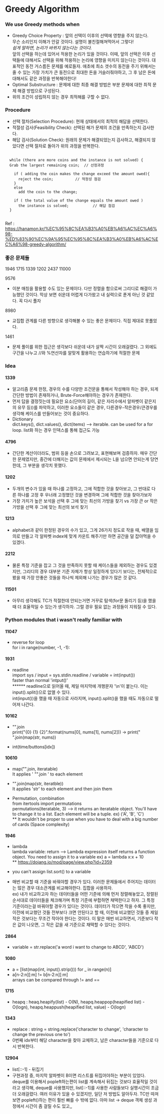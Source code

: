 # Greedy Algorithm
### We use Greedy methods when
- Greedy Choice Property : 앞의 선택이 이후의 선택에 영향을 주지 않는다.  
무슨 소리인지 이해가 안갈 것이다. 설명이 불친절해쳐먹어서 그렇다!  
*쉽게 말하면, 논리가 바뀌지 않는다는 것이다.*  
 앞의 선택을 하는데 있어서 적용한 논리가 있을 것이다. 이때, 앞의 선택은 이후 선택들에 대해서도 선택을 위해 적용하는 논리에 영향을 미치지 않는다는 것이다. 대표적인 동전 거스름돈 문제를 예로들자. 애초에 최소 갯수의 동전을 주기 위해서는 줄 수 있는 가장 가치가 큰 동전으로 최대한 돈을 거슬러줘야하고, 그 후 남은 돈에 대해서도 같은 과정을 반복해야한다! 
- Optimal Substructure : 문제에 대한 최종 해결 방법은 부분 문제에 대한 최적 문제 해결 방법으로 구성된다.
- 위의 조건이 성립하지 않는 경우 최적해를 구할 수 없다.
### Procedure
- 선택 절차(Selection Procedure): 현재 상태에서의 최적의 해답을 선택한다.
- 적절성 검사(Feasibility Check): 선택된 해가 문제의 조건을 만족하는지 검사한다.
- 해답 검사(Solution Check): 원래의 문제가 해결되었는지 검사하고, 해결되지 않았다면 선택 절차로 돌아가 위의 과정을 반복한다.  

<pre>
  <code>
  while (there are more coins and the instance is not solved) {
  Grab the largest remaining coin;	// 선정과정
    
    if ( adding the coin makes the change exceed the amount owed){
      reject the coin;			// 적정성 점검
    }
    else
      add the coin to the change;
    
    if ( the total value of the change equals the amount owed )
      the instance is solved;			// 해답 점검
  }
  </code>
</pre>

Ref : https://hanamon.kr/%EC%95%8C%EA%B3%A0%EB%A6%AC%EC%A6%98-%ED%83%90%EC%9A%95%EC%95%8C%EA%B3%A0%EB%A6%AC%EC%A6%98-greedy-algorithm/

### 좋은 문제들
1946  1715  1339  1202  2437 11000  

9576
- 이분 매칭을 활용할 수도 있는 문제이다. 다만 정렬을 함으로써 그리디로 해결이 가능했던 것이다. 막상 보면 쉬운데 어렵게 다가왔고 내 실력으로 푼게 아닌 것 같았다. 꼭 다시 풀자  

8980
- 교집합 관계를 다른 방향으로 생각해볼 수 있는 좋은 문제이다. 직접 제대로 못풀었다.

1461
- 문제 풀이를 위한 접근은 생각보다 쉬운데 내가 살짝 시간이 오래걸렸다. 그 외에도 구간을 나누고 //와 %연산자를 알맞게 활용하는 연습하기에 적절한 문제

### Idea

#### 1339
- 알고리즘 문제 한정, 경우의 수를 다양한 조건문을 통해서 작성해야 하는 경우, 되게 간단한 방법이 존재하거나, Brute-Force해야하는 경우가 존재한다.
- 먼저 답을 결정짓는데 필요한 요소(단어의 길이, 같은 자리수에서 알파벳이 같은지의 유무 등))를 파악하고, 이러한 요소들이 같은 경우, 다른경우-작은경우/큰경우를 생각해 케이스를 만들어보는 것이 중요하다.  
- Dictionary  
dict.keys(), dict.values(), dict(items) --> iterable. can be used for a for loop. list화 하는 경우 인덱스를 통해 접근도 가능

#### 4796
- 간단한 계산이더라도, 범위 등을 손으로 그려보고, 표현해보며 검증하자. 매우 간단한 문제였지만, 중간에 더해지는 값이 문제에서 제시되는 L을 넘으면 안되는게 당연한데, 그 부분을 생각치 못했다.

#### 1202
- 두개의 변수가 있을 때 하나를 고정하고, 그에 적합한 것을 찾아보고, 그 반대로 다른 하나를 고정 후 우너래 고정했던 것을 변경하며 그에 적합한 것을 찾아가보자  
- 가장 가치가 높은 보석을 선택 후 그에 맞는 최선의 가방을 찾기 vs 가장 큰 or 작은 가방을 선택 후 그에 맞는 최선의 보석 찾기

#### 1213
- alphabet과 같이 한정된 경우의 수가 있고, 그게 26가지 정도로 작을 때, 배열을 임의로 만들고 각 알파벳 index에 맞게 카운트 해주기만 하면 공간을 덜 잡아먹을 수 있겠다.

#### 2212
- 물론 특정 기준을 잡고 그 것을 만족하지 못할 때 케이스들을 제외하는 경우도 있겠지만, 그리디의 경우 대부분 기준 자체가 항상 일정하게 있다기 보다는, 전체적으로 봤을 때 가장 안좋은 것들을 하나씩 제외해 나가는 경우가 많은 것 같다.

#### 11501
- 아무리 생각해도 TC가 적절한데 안되는거면 거꾸로 탐색(for문 돌리기 등)을 했을 때 더 효율적일 수 있는가 생각하자. 그럴 경우 필요 없는 과정들이 지워질 수 있다.

### Python modules that i wasn't really familiar with

#### 11047
- reverse for loop  
for i in range(number, -1, -1):

#### 1931
- readline  
import sys / input = sys.stdin.readline / variable = int(input())  
faster than normal 'intput()'  
****** readline으로 읽어올 때, 제일 마지막에 개행문자 '\n'이 붙는다. 이는 input().split()으로 없앨 수 있다.  
int(input())을 했을 때 자동으로 사라지며, input().split()을 했을 때도 자동으로 떨어져 나간다.

#### 10162
- "".join  
print("{0} {1} {2}".format(nums[0], nums[1], nums[2])) -> print(" ".join(map(str, nums))  

- int(time/buttons[idx])

#### 10610
- map("".join, iteratable)  
It applies ' "".join ' to each element

- "".join(map(str, iteratble))  
It applies 'str' to each element and then join them

- Permutation, combination  
from itertools import permutations  
permutations(iteratable, 3) --> it returns an iteratable object. You'll have to change it to a list. Each element will be a tuple. ex) ('A', 'B', 'C')  
** It wouldn't be proper to use when you have to deal with a big number of cards (Space complexity)

#### 1946
- lambda  
lambda variable: return --> Lambda expression itself returns a function object. You need to assign it to a variable 
ex) a = lambda x:x + 10  
** https://dojang.io/mod/page/view.php?id=2359

- you can't assign list.sort() to a variable  

- 매번 비교할 때 기준을 바꿔야할 경우가 있다. 이러한 문제들에서 주어지는 데이터는 많은 경우 대소관계를 비교해야한다. 집합을 사용하자.  
ex) 내가 비교하고자 하는 데이터들을 어떤 기준에 의해 먼저 정렬해놓았고, 정렬된 순서대로 데이터들을 체크해가며 특정 기준에 부합하면 채택한다고 하자. 그 특정 기준이라는걸 바꿔야할 경우가 있다는 것이다. 데이터가 작으면 작을 수록 좋지만, 이전에 비교했던 것들 전부보다 크면 안된다고 할 때, 이전에 비교했던 것들 중 제일 작은 것보다는 무조건 작아야 한다는 것이다. 이 말은 매번 비교하면서, 기준보다 작은 값이 나오면, 그 작은 값을 새 기준으로 채택할 수 있다는 것이다.

#### 2864
- variable = str.replace('a word i want to change to ABCD', 'ABCD')

#### 1080
- a = [list(map(int, input().strip())) for _ in range(n)]  
- a[n-2:n][:m] != b[n-2:n][:m]  
arrays can be compared through != and ==

#### 1715
- heapq : heaq.heapify(list) - O(N), heapq.heappop(heapified list) - O(logn), heapq.heappush(heapified list, value) - O(logn)

#### 1343
- replace : string = string.replace('character to change', 'character to change the previous one to')  
- 0번째 idx부터 해당 character을 찾아 교체하고, 남은 character들을 기준으로 다시 반복한다.  

#### 12904
- list[::-1] - 뒤집기
- 구현과정 중, 마지막 알파벳이 B이면 리스트를 뒤집어야하는 부분이 있었다. deque를 이용해서 popleft하는편이 list를 계속해서 뒤집는 것보다 효율적일 것이라고 생각해, deque를 사용했지만, list[::-1]를 사용한 사람들보다 실행시간이 조금 더 오래걸렸다. 여러 이유가 있을 수 있겠지만, 일단 저 방법도 알아두자. TC만 따져보면 popleft()하는 편이 훨씬 빠를 수 밖에 없다. 아마 list -> deque 객체 생성 과정에서 시간이 좀 걸릴 수도 있고,,